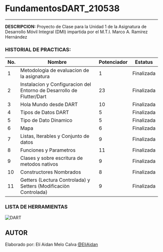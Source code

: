 # FundamentosDART_210538
----

**DESCRIPCION:**
Proyecto de Clase para la Unidad 1 de la Asignatura de Desarrollo Móvil Integral (DMI) impartida por el M.T.I. Marco A. Ramírez Hernández

### HISTORIAL DE PRACTICAS:

|No.|Nombre|Potenciador|Estatus|
|--|--|--|--|
|1|Metodologia de evaluacion de la asignatura|1|Finalizada|
|2|Instalacion y Configuracion del Entorno de Desarrollo de Flutter/Dart|23|Finalizada|
|3|Hola Mundo desde DART|10|Finalizada|
|4|Tipos de Datos DART|5|Finalizada|
|5|Tipo de Dato Dinamico|5|Finalizada|
|6|Mapa|6|Finalizada|
|7|Listas, Iterables y Conjunto de datos|9|Finalizada|
|8|Funciones y Parametros|11|Finalizada|
|9|Clases y sobre escritura de metodos nativos|9|Finalizada|
|10|Constructores Nombrados|8|Finalizada|
|11|Getters (Lectura Controlada) y Setters (Modificaciòn Controlada)|9|Finalizada|

### LISTA DE HERRAMIENTAS
![DART](https://img.shields.io/badge/Dart-0175c2?style=for-the-badge&logo=dart&logoColor=white)

## AUTOR
Elaborado por: Elí Aidan Melo Calva [@EliAidan](https://github.com/EliAidan)